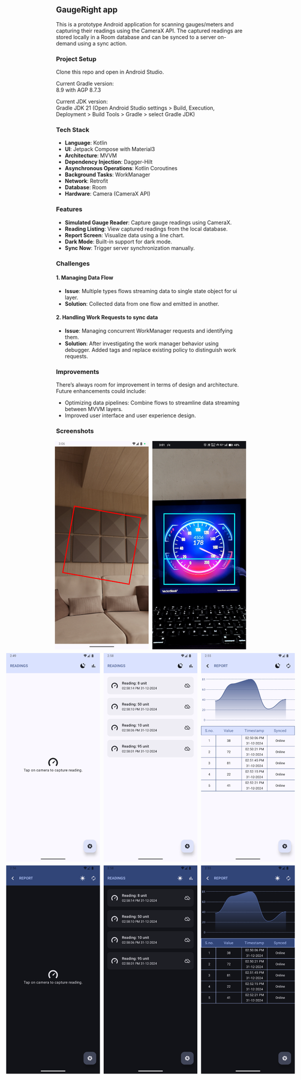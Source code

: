 ## GaugeRight app

This is a prototype Android application for scanning gauges/meters and capturing their readings using the CameraX API. The captured readings are stored locally in a Room database and can be synced to a server on-demand using a sync action.

### Project Setup
Clone this repo and open in Android Studio.

Current Gradle version:  
8.9 with AGP 8.7.3

Current JDK version:  
Gradle JDK 21 (Open Android Studio settings > Build, Execution, Deployment > Build Tools > Gradle > select Gradle JDK)

### Tech Stack

-   **Language**: Kotlin
-   **UI**: Jetpack Compose with Material3
-   **Architecture**: MVVM
-   **Dependency Injection**: Dagger-Hilt
-   **Asynchronous Operations**: Kotlin Coroutines
-   **Background Tasks**: WorkManager
-   **Network**: Retrofit
-   **Database**: Room
-   **Hardware**: Camera (CameraX API)


### Features

-   **Simulated Gauge Reader**: Capture gauge readings using CameraX.
-   **Reading Listing**: View captured readings from the local database.
-   **Report Screen**: Visualize data using a line chart.
-   **Dark Mode**: Built-in support for dark mode.
-   **Sync Now**: Trigger server synchronization manually.


### Challenges

#### 1. Managing Data Flow

-   **Issue**: Multiple types flows streaming data to single state object for ui layer.
-   **Solution**: Collected data from one flow and emitted in another.

#### 2. Handling Work Requests to sync data

-   **Issue**: Managing concurrent WorkManager requests and identifying them.
-   **Solution**: After investigating the work manager behavior using debugger. Added tags and replace existing policy to distinguish work requests.

### Improvements

There’s always room for improvement in terms of design and architecture. Future enhancements could include:

-   Optimizing data pipelines: Combine flows to streamline data streaming between MVVM layers.
-   Improved user interface and user experience design.

### Screenshots

<div style="display: flex; justify-content: center; gap: 10px;">
    <img src="screenshots/screenshot_cam2.png" alt="Camera Screen" width="250">
    <img src="screenshots/screenshot_cam.jpg" alt="Camera Screen" width="250">
</div>

<div style="display: flex; justify-content: center; gap: 10px; margin-top: 10px;">
    <img src="screenshots/screenshot1_day.png" alt="Reading Screen" width="250">
    <img src="screenshots/screenshot2_day.png" alt="Reading Screen" width="250">
    <img src="screenshots/screenshot3_day.png" alt="Report Screen" width="250">
</div>

<div style="display: flex; justify-content: center; gap: 10px; margin-top: 10px;">
    <img src="screenshots/screenshot1_night.png" alt="Report Night" width="250">
    <img src="screenshots/screenshot2_night.png" alt="Reading Night" width="250">
    <img src="screenshots/screenshot3_night.png" alt="Report Night" width="250">
</div>

